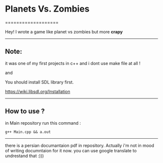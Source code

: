 # Planets Vs. Zombies
===================

Hey! I wrote a game like planet vs zombies but more **crapy**

----------

## Note: ##
it was one of my first projects in c++ and i dont use make file at all !

and 

You should install SDL library first.

https://wiki.libsdl.org/Installation

----------

## How to use ? ##
in Main repository run this command :
```
g++ Main.cpp && a.out
```
----------

there is a persian documantaion pdf in repository. Actually i'm not in mood of writing documntaion for it now. you can use google translate to undrestand that :)))
